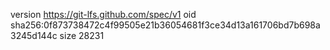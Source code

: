 version https://git-lfs.github.com/spec/v1
oid sha256:0f873738472c4f99505e21b36054681f3ce34d13a161706bd7b698a3245d144c
size 28231
